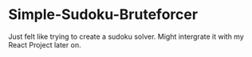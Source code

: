 # Simple-Sudoku-Bruteforcer

Just felt like trying to create a sudoku solver. Might intergrate it with my React Project later on. 
